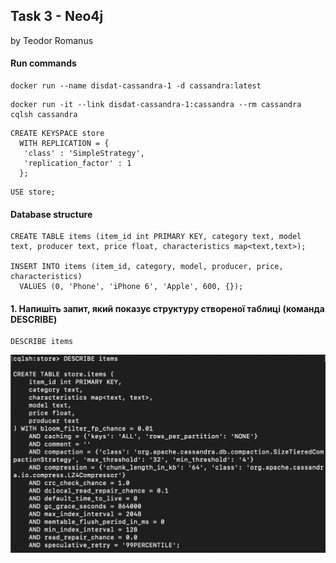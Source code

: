 
## Task 3 - Neo4j

by Teodor Romanus

#### Run commands

```
docker run --name disdat-cassandra-1 -d cassandra:latest
```
```
docker run -it --link disdat-cassandra-1:cassandra --rm cassandra cqlsh cassandra
```
```
CREATE KEYSPACE store
  WITH REPLICATION = { 
   'class' : 'SimpleStrategy', 
   'replication_factor' : 1 
  };
```
```
USE store;
```

#### Database structure

```
CREATE TABLE items (item_id int PRIMARY KEY, category text, model text, producer text, price float, characteristics map<text,text>);

INSERT INTO items (item_id, category, model, producer, price, characteristics)
  VALUES (0, 'Phone', 'iPhone 6', 'Apple', 600, {});
```

#### 1.	Напишіть запит, який показує структуру створеної таблиці (команда DESCRIBE)

```
DESCRIBE items
```

![](images/1.png)